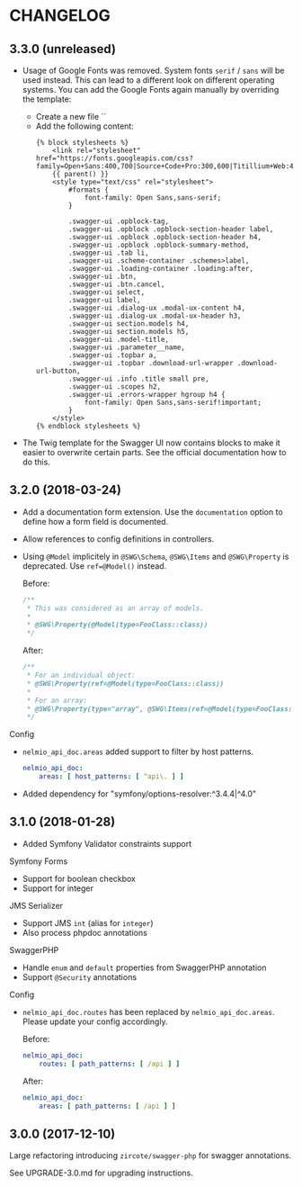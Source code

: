 CHANGELOG
=========

3.3.0 (unreleased)
------------------

* Usage of Google Fonts was removed. System fonts `serif` / `sans` will be used instead. 
  This can lead to a different look on different operating systems.
  You can add the Google Fonts again manually by overriding the template:
  
  * Create a new file ``
  * Add the following content:
    ```twig
    {% block stylesheets %}
        <link rel="stylesheet" href="https://fonts.googleapis.com/css?family=Open+Sans:400,700|Source+Code+Pro:300,600|Titillium+Web:400,600,700">
        {{ parent() }}
        <style type="text/css" rel="stylesheet">
            #formats {
                font-family: Open Sans,sans-serif;
            }
    
            .swagger-ui .opblock-tag,
            .swagger-ui .opblock .opblock-section-header label,
            .swagger-ui .opblock .opblock-section-header h4,
            .swagger-ui .opblock .opblock-summary-method,
            .swagger-ui .tab li,
            .swagger-ui .scheme-container .schemes>label,
            .swagger-ui .loading-container .loading:after,
            .swagger-ui .btn,
            .swagger-ui .btn.cancel,
            .swagger-ui select,
            .swagger-ui label,
            .swagger-ui .dialog-ux .modal-ux-content h4,
            .swagger-ui .dialog-ux .modal-ux-header h3,
            .swagger-ui section.models h4,
            .swagger-ui section.models h5,
            .swagger-ui .model-title,
            .swagger-ui .parameter__name,
            .swagger-ui .topbar a,
            .swagger-ui .topbar .download-url-wrapper .download-url-button,
            .swagger-ui .info .title small pre,
            .swagger-ui .scopes h2,
            .swagger-ui .errors-wrapper hgroup h4 {
                font-family: Open Sans,sans-serif!important;
            }
        </style>
    {% endblock stylesheets %}
    ```

* The Twig template for the Swagger UI now contains blocks to make it easier to overwrite certain parts.
  See the official documentation how to do this.

3.2.0 (2018-03-24)
------------------

* Add a documentation form extension. Use the ``documentation`` option to define how a form field is documented.
* Allow references to config definitions in controllers.
* Using `@Model` implicitely in `@SWG\Schema`, `@SWG\Items` and `@SWG\Property` is deprecated. Use `ref=@Model()` instead.

  Before:
  ```php
  /**
   * This was considered as an array of models.
   *
   * @SWG\Property(@Model(type=FooClass::class))
   */
  ```

  After:
  ```php
  /**
   * For an individual object:
   * @SWG\Property(ref=@Model(type=FooClass::class))
   *
   * For an array:
   * @SWG\Property(type="array", @SWG\Items(ref=@Model(type=FooClass::class)))
   */
  ```

Config
* `nelmio_api_doc.areas` added support to filter by host patterns.

  ```yml
  nelmio_api_doc:
      areas: [ host_patterns: [ ^api\. ] ]
  ```

* Added dependency for "symfony/options-resolver:^3.4.4|^4.0"

3.1.0 (2018-01-28)
------------------

* Added Symfony Validator constraints support

Symfony Forms
* Support for boolean checkbox
* Support for integer

JMS Serializer
* Support JMS `int` (alias for `integer`)
* Also process phpdoc annotations

SwaggerPHP
* Handle `enum` and `default` properties from SwaggerPHP annotation
* Support `@Security` annotations

Config
* `nelmio_api_doc.routes` has been replaced by `nelmio_api_doc.areas`. Please update your config accordingly.

  Before:
  ```yml
  nelmio_api_doc:
      routes: [ path_patterns: [ /api ] ]
  ```

  After:
  ```yml
  nelmio_api_doc:
      areas: [ path_patterns: [ /api ] ]
  ```

3.0.0 (2017-12-10)
------------------

Large refactoring introducing `zircote/swagger-php` for swagger annotations.

See UPGRADE-3.0.md for upgrading instructions.
